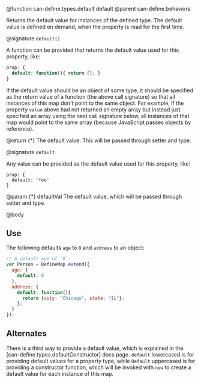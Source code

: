 @function can-define.types.default default
@parent can-define.behaviors

Returns the default value for instances of the defined type.  The default value is defined on demand, when the property
is read for the first time.

@signature `default()`

A function can be provided that returns the default value used for this property, like:

```js
prop: {
  default: function(){ return []; }
}
```


If the default value should be an object of some type, it should be specified as the return value of a function (the above call signature) so that all instances of this map don't point to the same object.  For example, if the property `value` above had not returned an empty array but instead just specified an array using the next call signature below, all instances of that map would point to the same array (because JavaScript passes objects by reference).

@return {*} The default value.  This will be passed through setter and type.

@signature `default`

Any value can be provided as the default value used for this property, like:

```
prop: {
  default: 'foo'
}
```

@param {*} defaultVal The default value, which will be passed through setter and type.

@body

## Use

The following defaults `age` to `0` and `address` to an object:

```js
// A default age of `0`:
var Person = DefineMap.extend({
  age: {
    default: 0
  },
  address: {
    default: function(){
      return {city: "Chicago", state: "IL"};
    };
  }
});
```

## Alternates

There is a third way to provide a default value, which is explained in the [can-define.types.defaultConstructor] docs page. `default` lowercased is for providing default values for a property type, while `Default` uppercased is for providing a constructor function, which will be invoked with `new` to create a default value for each instance of this map.
